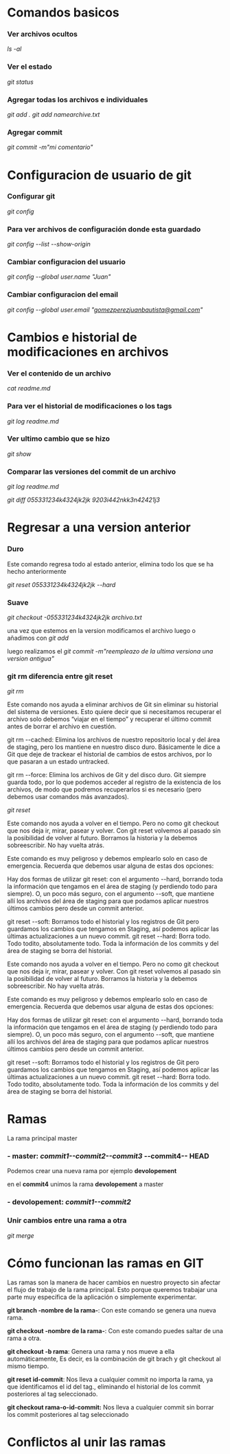 # Comandos basicos
### **Ver archivos ocultos**
 *ls -al*

### **Ver el estado**
*git status*

### **Agregar todas los archivos e individuales**
*git add .*
*git add  namearchive.txt*

### **Agregar commit**
*git commit -m"mi comentario"*

# Configuracion de usuario de git

### **Configurar git**
*git config*
### **Para ver archivos de configuración donde esta guardado**
*git config --list --show-origin*

### **Cambiar configuracion del usuario**
*git config --global user.name "Juan"*

### **Cambiar configuracion del email**
*git config --global user.email "gomezperezjuanbautista@gmail.com"*
# Cambios e historial de modificaciones en  archivos
### **Ver el contenido de un archivo**
*cat readme.md*

### **Para ver el historial de modificaciones o los tags**
*git log readme.md*

### **Ver ultimo cambio que se hizo**
*git show*

### **Comparar las versiones del commit de un archivo**
*git log readme.md*

*git diff 055331234k4324jk2jk 9203i442nkk3n42421j3*
# Regresar a una version anterior
### **Duro**
Este comando  regresa todo al estado anterior, elimina todo los que se ha hecho anteriormente

*git reset 055331234k4324jk2jk --hard*
### **Suave**
*git checkout -055331234k4324jk2jk archivo.txt*

una vez que estemos en la version modificamos el archivo
luego o añadimos  con *git add* 

luego  realizamos el 
*git commit -m"reempleazo de la ultima versiona una version antigua"*

### **git rm diferencia entre git reset**
*git rm*

Este comando nos ayuda a eliminar archivos de Git sin eliminar su historial del sistema de versiones. Esto quiere decir que si necesitamos recuperar el archivo solo debemos “viajar en el tiempo” y recuperar el último commit antes de borrar el archivo en cuestión.

git rm --cached: Elimina los archivos de nuestro repositorio local y del área de staging, pero los mantiene en nuestro disco duro. Básicamente le dice a Git que deje de trackear el historial de cambios de estos archivos, por lo que pasaran a un estado untracked.

git rm --force: Elimina los archivos de Git y del disco duro. Git siempre guarda todo, por lo que podemos acceder al registro de la existencia de los archivos, de modo que podremos recuperarlos si es necesario (pero debemos usar comandos más avanzados).

*git reset*

Este comando nos ayuda a volver en el tiempo. Pero no como git checkout que nos deja ir, mirar, pasear y volver. Con git reset volvemos al pasado sin la posibilidad de volver al futuro. Borramos la historia y la debemos sobreescribir. No hay vuelta atrás.

Este comando es muy peligroso y debemos emplearlo solo en caso de emergencia. Recuerda que debemos usar alguna de estas dos opciones:

Hay dos formas de utilizar git reset: con el argumento --hard, borrando toda la información que tengamos en el área de staging (y perdiendo todo para siempre). O, un poco más seguro, con el argumento --soft, que mantiene allí los archivos del área de staging para que podamos aplicar nuestros últimos cambios pero desde un commit anterior.

git reset --soft: Borramos todo el historial y los registros de Git pero guardamos los cambios que tengamos en Staging, así podemos aplicar las últimas actualizaciones a un nuevo commit.
git reset --hard: Borra todo. Todo todito, absolutamente todo. Toda la 
información de los commits y del área de staging se borra del historial.

Este comando nos ayuda a volver en el tiempo. Pero no como git checkout que nos deja ir, mirar, pasear y volver. Con git reset volvemos al pasado sin la posibilidad de volver al futuro. Borramos la historia y la debemos sobreescribir. No hay vuelta atrás.

Este comando es muy peligroso y debemos emplearlo solo en caso de emergencia. Recuerda que debemos usar alguna de estas dos opciones:

Hay dos formas de utilizar git reset: con el argumento --hard, borrando toda la información que tengamos en el área de staging (y perdiendo todo para siempre). O, un poco más seguro, con el argumento --soft, que mantiene allí los archivos del área de staging para que podamos aplicar nuestros últimos cambios pero desde un commit anterior.

git reset --soft: Borramos todo el historial y los registros de Git pero guardamos los cambios que tengamos en Staging, así podemos aplicar las últimas actualizaciones a un nuevo commit.
git reset --hard: Borra todo. Todo todito, absolutamente todo. Toda la información de los commits y del área de staging se borra del historial.
# Ramas
La rama principal master
### - **master**: *commit1--commit2--commit3* --**commit4**-- HEAD


Podemos crear una nueva rama  por ejemplo **devolopement**

en el **commit4** unimos la rama **devolopement** a master
### - **devolopement**: *commit1--commit2*

### **Unir cambios entre una rama a otra**
*git merge*

# Cómo funcionan las ramas en GIT
Las ramas son la manera de hacer cambios en nuestro proyecto sin afectar el flujo de trabajo de la rama principal. Esto porque queremos trabajar una parte muy específica de la aplicación o simplemente experimentar.

**git branch -nombre de la rama-**: Con este comando se genera una nueva rama.

**git checkout -nombre de la rama-**: Con este comando puedes saltar de una rama a otra.

**git checkout -b rama**: Genera una rama y nos mueve a ella automáticamente, Es decir, es la combinación de git brach y git checkout al mismo tiempo.

**git reset id-commit**: Nos lleva a cualquier commit no importa la rama, ya que identificamos el id del tag., eliminando el historial de los commit posteriores al tag seleccionado.

**git checkout rama-o-id-commit:** Nos lleva a cualquier commit sin borrar los commit posteriores al tag seleccionado
# Conflictos al unir las ramas





